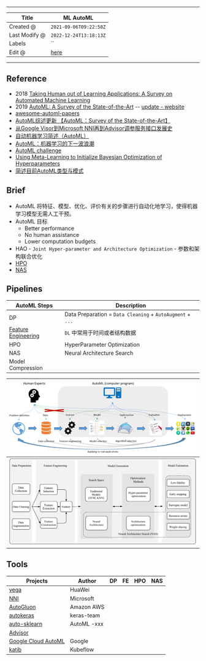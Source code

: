 -----

| Title         | ML AutoML                                            |
| ------------- | ---------------------------------------------------- |
| Created @     | `2021-09-06T09:22:58Z`                               |
| Last Modify @ | `2022-12-24T13:18:13Z`                               |
| Labels        | \`\`                                                 |
| Edit @        | [here](https://github.com/junxnone/aiwiki/issues/12) |

-----

## Reference

  - 2018 [Taking Human out of Learning Applications: A Survey on
    Automated Machine Learning](https://arxiv.org/pdf/1810.13306.pdf)
  - 2019 [AutoML: A Survey of the
    State-of-the-Art](https://arxiv.org/pdf/1908.00709.pdf) -- [update -
    website](https://marsggbo.github.io/automl_a_survey_of_state_of_the_art/)
  - [awesome-automl-papers](https://github.com/hibayesian/awesome-automl-papers)
  - [AutoML综述更新 【AutoML：Survey of the
    State-of-the-Art】](https://www.cnblogs.com/marsggbo/p/13275480.html)
  - [从Google Visor到Microsoft
    NNI再到Advisor调参服务接口发展史](https://blog.csdn.net/u010159842/article/details/83043229)
  - [自动机器学习简述（AutoML）](https://my.oschina.net/taogang/blog/3011686)
  - [AutoML：机器学习的下一波浪潮](https://www.jiqizhixin.com/articles/2019-04-30-2)
  - [AutoML challenge ](http://automl.chalearn.org/)
  - [Using Meta-Learning to Initialize Bayesian Optimization of
    Hyperparameters](https://pdfs.semanticscholar.org/681e/518fd8e3e986ba25bc1fb33aac8873b521e7.pdf)
  - [简述目前AutoML类型与模式](https://zhuanlan.zhihu.com/p/57896464)

## Brief

  - AutoML 将特征、模型、优化、评价有关的步骤进行自动化地学习，使得机器学习模型无需人工干预。
  - AutoML 目标
      - Better performance
      - No human assistance
      - Lower computation budgets
  - HAO - `Joint Hyper-parameter and Architecture Optimization` -
    参数和架构联合优化
  - [HPO](/HPO)
  - [NAS](/NAS)

## Pipelines

| AutoML Steps                                | Description                                                |
| ------------------------------------------- | ---------------------------------------------------------- |
| DP                                          | Data Preparation = `Data Cleaning` + `AutoAugment` + `...` |
| [Feature Engineering](/Feature_Engineering) | `DL` 中常用于时间或者结构数据                                          |
| HPO                                         | HyperParameter Optimization                                |
| NAS                                         | Neural Architecture Search                                 |
| Model Compression                           |                                                            |

| ![image](media/a9079fecf110cf961f1b873dd73aefb9c4fc74a0.png) |
| ------------------------------------------------------------ |
| ![image](media/693ab42f7eb53eceb84eb5630db6dcaca968b9b0.png) |

## Tools

| Projects                                                    | Author      | DP | FE | HPO | NAS |
| ----------------------------------------------------------- | ----------- | -- | -- | --- | --- |
| [vega](https://github.com/huawei-noah/vega)                 | HuaWei      |    |    |     |     |
| [NNI](/AutoML_NNI)                                          | Microsoft   |    |    |     |     |
| [AutoGluon](https://github.com/awslabs/autogluon)           | Amazon AWS  |    |    |     |     |
| [autokeras](https://github.com/keras-team/autokeras)        | keras-team  |    |    |     |     |
| [auto-sklearn](https://github.com/automl/auto-sklearn)      | AutoML -xxx |    |    |     |     |
| [Advisor](https://github.com/tobegit3hub/advisor)           |             |    |    |     |     |
| [Google Cloud AutoML](https://cloud.google.com/automl/docs) | Google      |    |    |     |     |
| [katib](https://github.com/kubeflow/katib)                  | Kubeflow    |    |    |     |     |
